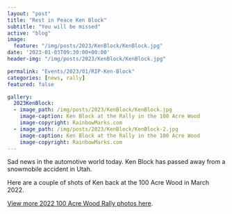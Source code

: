 ```yaml
---
layout: "post"
title: "Rest in Peace Ken Block"
subtitle: "You will be missed"
active: "blog"
image:
  feature: "/img/posts/2023/KenBlock/KenBlock.jpg"
date: '2023-01-03T09:30:00+00:00'
header-img: "/img/posts/2023/KenBlock/KenBlock.jpg"

permalink: "Events/2023/01/RIP-Ken-Block"
categories: [news, rally]
featured: false

gallery:
  2023KenBlock:
  - image_path: /img/posts/2023/KenBlock/KenBlock.jpg
    image-caption: Ken Block at the Rally in the 100 Acre Wood
    image-copyright: RainbowMarks.com
  - image_path: /img/posts/2023/KenBlock/KenBlock-2.jpg
    image-caption: Ken Block at the Rally in the 100 Acre Wood
    image-copyright: RainbowMarks.com
---
```

Sad news in the automotive world today. Ken Block has passed away from a snowmobile accident in Utah.

Here are a couple of shots of Ken back at the 100 Acre Wood in March 2022.

[View more 2022 100 Acre Wood Rally photos here](/Events/2022/03/100AW).
